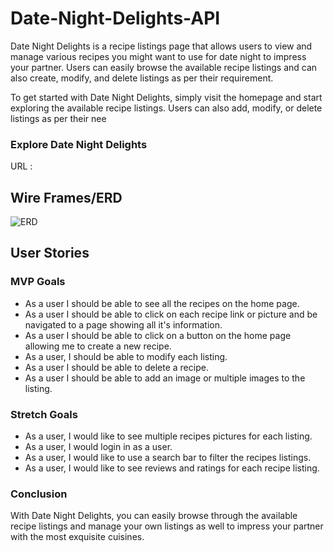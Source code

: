 # Date-Night-Delights-API

Date Night Delights is a recipe listings page that allows users to view and manage various recipes you might want to use for date night to impress your partner. Users can easily browse the available recipe listings and can also create, modify, and delete listings as per their requirement.

To get started with Date Night Delights, simply visit the homepage and start exploring the available recipe listings. Users can also add, modify, or delete listings as per their nee

### Explore Date Night Delights
URL :

## Wire Frames/ERD

![ERD](https://i.imgur.com/CjbjKat.png)


## User Stories

### MVP Goals

- As a user I should be able to see all the recipes on the home page.
- As a user I should be able to click on each recipe link or picture and be navigated to a page showing all it's information.
- As a user I should be able to click on a button on the home page allowing me to create a new recipe.
- As a user, I should be able to modify each listing.
- As a user I should be able to delete a recipe.
- As a user I should be able to add an image or multiple images to the listing.

### Stretch Goals

- As a user, I would like to see multiple recipes pictures for each listing.
- As a user, I would login in as a user.
- As a user, I would like to use a search bar to filter the recipes listings.
- As a user, I would like to see reviews and ratings for each recipe listing.

### Conclusion

With Date Night Delights, you can easily browse through the available recipe listings and manage your own listings as well to impress your partner with the most exquisite cuisines.